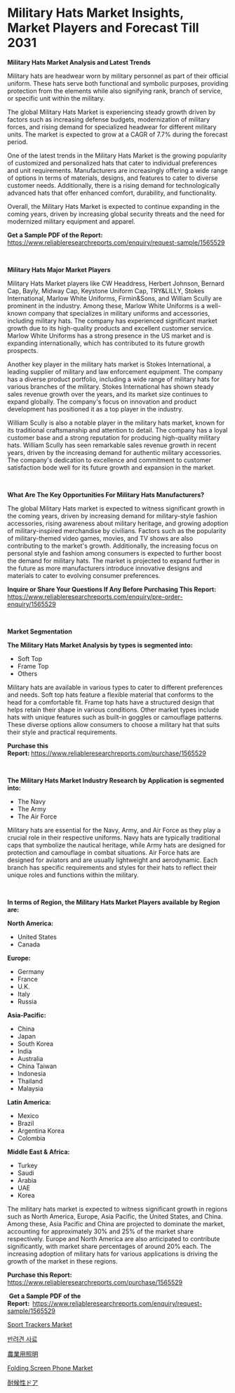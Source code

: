 <p><h1>Military Hats Market Insights, Market Players and Forecast Till 2031</h1></p><p><strong>Military Hats Market Analysis and Latest Trends</strong></p>
<p><p>Military hats are headwear worn by military personnel as part of their official uniform. These hats serve both functional and symbolic purposes, providing protection from the elements while also signifying rank, branch of service, or specific unit within the military.</p><p>The global Military Hats Market is experiencing steady growth driven by factors such as increasing defense budgets, modernization of military forces, and rising demand for specialized headwear for different military units. The market is expected to grow at a CAGR of 7.7% during the forecast period.</p><p>One of the latest trends in the Military Hats Market is the growing popularity of customized and personalized hats that cater to individual preferences and unit requirements. Manufacturers are increasingly offering a wide range of options in terms of materials, designs, and features to cater to diverse customer needs. Additionally, there is a rising demand for technologically advanced hats that offer enhanced comfort, durability, and functionality.</p><p>Overall, the Military Hats Market is expected to continue expanding in the coming years, driven by increasing global security threats and the need for modernized military equipment and apparel.</p></p>
<p><strong>Get a Sample PDF of the Report:&nbsp;</strong> <a href="https://www.reliableresearchreports.com/enquiry/request-sample/1565529">https://www.reliableresearchreports.com/enquiry/request-sample/1565529</a></p>
<p>&nbsp;</p>
<p><strong>Military Hats Major Market Players</strong></p>
<p><p>Military Hats Market players like CW Headdress, Herbert Johnson, Bernard Cap, Bayly, Midway Cap, Keystone Uniform Cap, TRY&LILLY, Stokes International, Marlow White Uniforms, Firmin&Sons, and William Scully are prominent in the industry. Among these, Marlow White Uniforms is a well-known company that specializes in military uniforms and accessories, including military hats. The company has experienced significant market growth due to its high-quality products and excellent customer service. Marlow White Uniforms has a strong presence in the US market and is expanding internationally, which has contributed to its future growth prospects.</p><p>Another key player in the military hats market is Stokes International, a leading supplier of military and law enforcement equipment. The company has a diverse product portfolio, including a wide range of military hats for various branches of the military. Stokes International has shown steady sales revenue growth over the years, and its market size continues to expand globally. The company's focus on innovation and product development has positioned it as a top player in the industry.</p><p>William Scully is also a notable player in the military hats market, known for its traditional craftsmanship and attention to detail. The company has a loyal customer base and a strong reputation for producing high-quality military hats. William Scully has seen remarkable sales revenue growth in recent years, driven by the increasing demand for authentic military accessories. The company's dedication to excellence and commitment to customer satisfaction bode well for its future growth and expansion in the market.</p></p>
<p>&nbsp;</p>
<p><strong>What Are The Key Opportunities For Military Hats Manufacturers?</strong></p>
<p><p>The global Military Hats market is expected to witness significant growth in the coming years, driven by increasing demand for military-style fashion accessories, rising awareness about military heritage, and growing adoption of military-inspired merchandise by civilians. Factors such as the popularity of military-themed video games, movies, and TV shows are also contributing to the market's growth. Additionally, the increasing focus on personal style and fashion among consumers is expected to further boost the demand for military hats. The market is projected to expand further in the future as more manufacturers introduce innovative designs and materials to cater to evolving consumer preferences.</p></p>
<p><strong>Inquire or Share Your Questions If Any Before Purchasing This Report:</strong> <a href="https://www.reliableresearchreports.com/enquiry/pre-order-enquiry/1565529">https://www.reliableresearchreports.com/enquiry/pre-order-enquiry/1565529</a></p>
<p>&nbsp;</p>
<p><strong>Market Segmentation</strong></p>
<p><strong>The Military Hats Market Analysis by types is segmented into:</strong></p>
<p><ul><li>Soft Top</li><li>Frame Top</li><li>Others</li></ul></p>
<p><p>Military hats are available in various types to cater to different preferences and needs. Soft top hats feature a flexible material that conforms to the head for a comfortable fit. Frame top hats have a structured design that helps retain their shape in various conditions. Other market types include hats with unique features such as built-in goggles or camouflage patterns. These diverse options allow consumers to choose a military hat that suits their style and practical requirements.</p></p>
<p><strong>Purchase this Report:&nbsp;</strong><a href="https://www.reliableresearchreports.com/purchase/1565529">https://www.reliableresearchreports.com/purchase/1565529</a></p>
<p>&nbsp;</p>
<p><strong>The Military Hats Market Industry Research by Application is segmented into:</strong></p>
<p><ul><li>The Navy</li><li>The Army</li><li>The Air Force</li></ul></p>
<p><p>Military hats are essential for the Navy, Army, and Air Force as they play a crucial role in their respective uniforms. Navy hats are typically traditional caps that symbolize the nautical heritage, while Army hats are designed for protection and camouflage in combat situations. Air Force hats are designed for aviators and are usually lightweight and aerodynamic. Each branch has specific requirements and styles for their hats to reflect their unique roles and functions within the military.</p></p>
<p>&nbsp;</p>
<p><strong>In terms of Region, the Military Hats Market Players available by Region are:</strong></p>
<p>
    <p> <strong> North America: </strong>
        <ul>
            <li>United States</li>
            <li>Canada</li>
        </ul>
        </p> 
    <p> <strong> Europe: </strong>
        <ul>
            <li>Germany</li>
            <li>France</li>
            <li>U.K.</li>
            <li>Italy</li>
            <li>Russia</li>
        </ul>
        </p> 
    <p> <strong> Asia-Pacific: </strong>
        <ul>
            <li>China</li>
            <li>Japan</li>
            <li>South Korea</li>
            <li>India</li>
            <li>Australia</li>
            <li>China Taiwan</li>
            <li>Indonesia</li>
            <li>Thailand</li>
            <li>Malaysia</li>
        </ul>
        </p> 
    <p> <strong> Latin America: </strong>
        <ul>
            <li>Mexico</li>
            <li>Brazil</li>
            <li>Argentina Korea</li>
            <li>Colombia</li>
        </ul>
        </p> 
    <p> <strong> Middle East & Africa: </strong>
        <ul>
            <li>Turkey</li>
            <li>Saudi</li>
            <li>Arabia</li>
            <li>UAE</li>
            <li>Korea</li>
        </ul>
    </p>
    </p>
<p><p>The military hats market is expected to witness significant growth in regions such as North America, Europe, Asia Pacific, the United States, and China. Among these, Asia Pacific and China are projected to dominate the market, accounting for approximately 30% and 25% of the market share respectively. Europe and North America are also anticipated to contribute significantly, with market share percentages of around 20% each. The increasing adoption of military hats for various applications is driving the growth of the market in these regions.</p></p>
<p><strong>Purchase this Report: </strong><a href="https://www.reliableresearchreports.com/purchase/1565529">https://www.reliableresearchreports.com/purchase/1565529</a></p>
<p>&nbsp;<strong>Get a Sample PDF of the Report:&nbsp;&nbsp;</strong><a href="https://www.reliableresearchreports.com/enquiry/request-sample/1565529">https://www.reliableresearchreports.com/enquiry/request-sample/1565529</a></p>
<p><strong></strong></p>
<p><p><a href="https://github.com/Chiragrp22/Market-Research-Report-List-3/blob/main/sport-trackers-market.md">Sport Trackers Market</a></p><p><a href="https://github.com/fredrickeglers/Market-Research-Report-List-1/blob/main/72687552943.md">반려견 사료</a></p><p><a href="https://medium.com/@zackaryhalvorson2023/%E8%BE%B2%E6%A5%AD%E7%85%A7%E6%98%8E%E5%B8%82%E5%A0%B4%E3%81%AE%E3%82%B7%E3%82%A7%E3%82%A2%E3%81%AE%E9%80%B2%E5%8C%96%E3%81%A8%E5%B8%82%E5%A0%B4%E3%81%AE%E6%88%90%E9%95%B7%E3%83%88%E3%83%AC%E3%83%B3%E3%83%892024%E5%B9%B4-2031%E5%B9%B4-29864c063adb">農業用照明</a></p><p><a href="https://github.com/derrinmiltonellis35gcl/Market-Research-Report-List-1/blob/main/folding-screen-phone-market.md">Folding Screen Phone Market</a></p><p><a href="https://github.com/efcvopdgkdx128/Market-Research-Report-List-1/blob/main/10598993310.md">耐候性ドア</a></p></p>